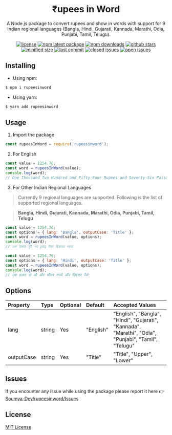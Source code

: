 <br>
<h1 align="center">₹upees in Word</h1>

<div align="center">

A Node.js package to convert rupees and show in words with support for 9 indian regional languages (Bangla, Hindi, Gujarati, Kannada, Marathi, Odia, Punjabi, Tamil, Telugu).

[![license](https://img.shields.io/npm/l/rupeesinword)](https://github.com/Soumya-Dey/rupeesinword/blob/main/LICENSE)
[![npm latest package](https://img.shields.io/npm/v/rupeesinword/latest)](https://www.npmjs.com/package/rupeesinword)
[![npm downloads](https://img.shields.io/npm/dm/rupeesinword)](https://www.npmjs.com/package/rupeesinword)
[![github stars](https://badgen.net/github/stars/Soumya-Dey/rupeesinword)](https://github.com/Soumya-Dey/rupeesinword)
[![minified size](https://img.shields.io/bundlephobia/min/rupeesinword)](https://bundlephobia.com/package/rupeesinword)
[![last commit](https://img.shields.io/github/last-commit/Soumya-Dey/rupeesinword)](https://github.com/Soumya-Dey/rupeesinword)
[![closed issues](https://badgen.net/github/closed-issues/Soumya-Dey/rupeesinword)](https://github.com/Soumya-Dey/rupeesinword/issues)
[![open issues](https://badgen.net/github/open-issues/Soumya-Dey/rupeesinword)](https://github.com/Soumya-Dey/rupeesinword/issues)

</div>

## Installing

- Using npm:

```bash
$ npm i rupeesinword
```

- Using yarn:

```bash
$ yarn add rupeesinword
```

## Usage

1. Import the package

```js
const rupeesInWord = require('rupeesinword');
```

2. For English

```js
const value = 1254.76;
const word = rupeesInWord(value);
console.log(word);
// One Thousand Two Hundred and Fifty-Four Rupees and Seventy-Six Paisa Only
```

3. For Other Indian Regional Languages

> Currently 9 regional languages are supported. Following is the list of supported regional languages.

> **Bangla, Hindi, Gujarati, Kannada, Marathi, Odia, Punjabi, Tamil, Telugu**

```js
const value = 1254.76;
const options = { lang: 'Bangla', outputCase: 'Title' };
const word = rupeesInWord(value, options);
console.log(word);
// এক হাজার দুই শত চুয়ান্ন টাকা ছিয়াত্তর পয়সা
```

```js
const value = 1254.76;
const options = { lang: 'Hindi', outputCase: 'Title' };
const word = rupeesInWord(value, options);
console.log(word);
// एक हज़ार दो सौ और चौवन रुपये और छिहत्तर पैसे
```

## Options

| Property   | Type   | Optional | Default   | Accepted Values                                                                                      |
| :--------- | :----- | :------- | :-------- | :--------------------------------------------------------------------------------------------------- |
| lang       | string | Yes      | "English" | "English", "Bangla", "Hindi", "Gujarati", "Kannada", "Marathi", "Odia", "Punjabi", "Tamil", "Telugu" |
| outputCase | string | Yes      | "Title"   | "Title", "Upper", "Lower"                                                                            |

## Issues

If you encounter any issue while using the package please report it here 👉 [Soumya-Dey/rupeesinword/Issues](https://github.com/Soumya-Dey/rupeesinword/issues)

## License

[MIT License](https://github.com/Soumya-Dey/rupeesinword/blob/main/LICENSE)
